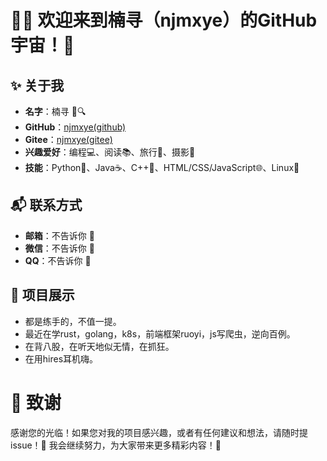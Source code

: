 # 🌟👋 欢迎来到楠寻（njmxye）的GitHub宇宙！🌌
## ✨ 关于我
- **名字**：楠寻 🌳🔍
- **GitHub**：[njmxye(github)](https://github.com/njmxye)
- **Gitee**：[njmxye(gitee)](https://gitee.com/njmxye)
- **兴趣爱好**：编程💻、阅读📚、旅行🚀、摄影📸
- **技能**：Python🐍、Java☕、C++🤖、HTML/CSS/JavaScript🌐、Linux🐧
## 📬 联系方式
- **邮箱**：不告诉你 📧
- **微信**：不告诉你 📱
- **QQ**：不告诉你 💬
## 🚀 项目展示
- 都是练手的，不值一提。
- 最近在学rust，golang，k8s，前端框架ruoyi，js写爬虫，逆向百例。
- 在背八股，在听天地似无情，在抓狂。
- 在用hires耳机嗨。
# 🙏 致谢
感谢您的光临！如果您对我的项目感兴趣，或者有任何建议和想法，请随时提issue！💌 我会继续努力，为大家带来更多精彩内容！🌈
<!---
njmxye/njmxye is a ✨ special ✨ repository because its `README.md` (this file) appears on your GitHub profile.
You can click the Preview link to take a look at your changes.
--->
